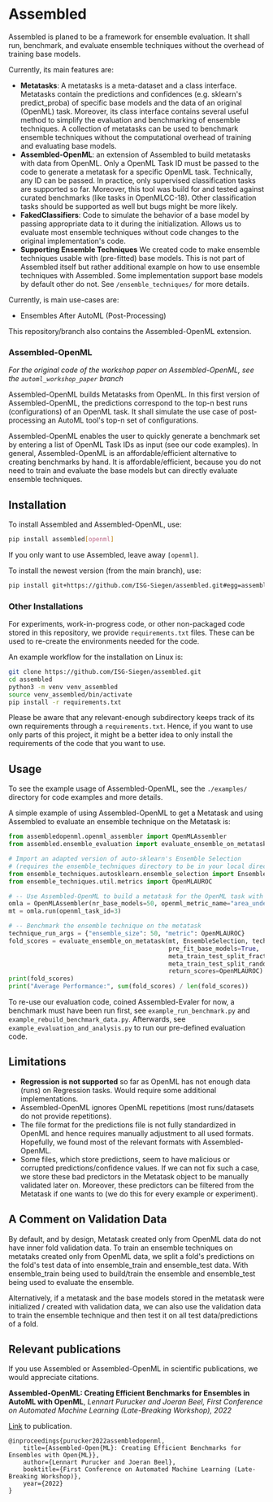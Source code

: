 # Assembled

Assembled is planed to be a framework for ensemble evaluation. It shall run, benchmark, and evaluate ensemble techniques
without the overhead of training base models.

Currently, its main features are:

* **Metatasks**: A metatasks is a meta-dataset and a class interface. Metatasks contain the predictions and
  confidences (e.g. sklearn's predict_proba) of specific base models and the data of an original (OpenML) task.
  Moreover, its class interface contains several useful method to simplify the evaluation and benchmarking of ensemble
  techniques. A collection of metatasks can be used to benchmark ensemble techniques without the computational overhead
  of training and evaluating base models.
* **Assembled-OpenML**: an extension of Assembled to build metatasks with data from OpenML. Only a OpenML Task ID must
  be passed to the code to generate a metatask for a specific OpenML task. Technically, any ID can be passed. In
  practice, only supervised classification tasks are supported so far. Moreover, this tool was build for and tested
  against curated benchmarks (like tasks in OpenMLCC-18). Other classification tasks should be supported as well but
  bugs might be more likely.
* **FakedClassifiers**: Code to simulate the behavior of a base model by passing appropriate data to it during the
  initialization. Allows us to evaluate most ensemble techniques without code changes to the original implementation's
  code.
* **Supporting Ensemble Techniques** We created code to make ensemble techniques usable with (pre-fitted) base models.
  This is not part of Assembled itself but rather additional example on how to use ensemble techniques with Assembled.
  Some implementation support base models by default other do not. See `/ensemble_techniques/` for more details.

Currently, is main use-cases are:

* Ensembles After AutoML (Post-Processing)

This repository/branch also contains the Assembled-OpenML extension.

### Assembled-OpenML

_For the original code of the workshop paper on Assembled-OpenML, see the `automl_workshop_paper` branch_

Assembled-OpenML builds Metatasks from OpenML. In this first version of Assembled-OpenML, the predictions correspond to
the top-n best runs (configurations) of an OpenML task. It shall simulate the use case of post-processing an AutoML
tool's top-n set of configurations.

Assembled-OpenML enables the user to quickly generate a benchmark set by entering a list of OpenML Task IDs as input
(see our code examples). In general, Assembled-OpenML is an affordable/efficient alternative to creating benchmarks by
hand. It is affordable/efficient, because you do not need to train and evaluate the base models but can directly
evaluate ensemble techniques.

## Installation

To install Assembled and Assembled-OpenML, use:

```bash
pip install assembled[openml]
```

If you only want to use Assembled, leave away `[openml]`.

To install the newest version (from the main branch), use:

```bash
pip install git+https://github.com/ISG-Siegen/assembled.git#egg=assembled[openml]
```

### Other Installations

For experiments, work-in-progress code, or other non-packaged code stored in this repository, we
provide `requirements.txt` files. These can be used to re-create the environments needed for the code.

An example workflow for the installation on Linux is:

```bash
git clone https://github.com/ISG-Siegen/assembled.git
cd assembled
python3 -m venv venv_assembled
source venv_assembled/bin/activate
pip install -r requirements.txt
```

Please be aware that any relevant-enough subdirectory keeps track of its own requirements through a `requirements.txt`.
Hence, if you want to use only parts of this project, it might be a better idea to only install the requirements of the
code that you want to use.

## Usage

To see the example usage of Assembled-OpenML, see the `./examples/` directory for code examples and more details.

A simple example of using Assembled-OpenML to get a Metatask and using Assembled to evaluate an ensemble technique on
the Metatask is:

```python
from assembledopenml.openml_assembler import OpenMLAssembler
from assembled.ensemble_evaluation import evaluate_ensemble_on_metatask

# Import an adapted version of auto-sklearn's Ensemble Selection
# (requires the ensemble_techniques directory to be in your local directory)
from ensemble_techniques.autosklearn.ensemble_selection import EnsembleSelection
from ensemble_techniques.util.metrics import OpenMLAUROC

# -- Use Assembled-OpenML to build a metatask for the OpenML task with ID 3
omla = OpenMLAssembler(nr_base_models=50, openml_metric_name="area_under_roc_curve")
mt = omla.run(openml_task_id=3)

# -- Benchmark the ensemble technique on the metatask
technique_run_args = {"ensemble_size": 50, "metric": OpenMLAUROC}
fold_scores = evaluate_ensemble_on_metatask(mt, EnsembleSelection, technique_run_args, "autosklearn.EnsembleSelection",
                                            pre_fit_base_models=True,
                                            meta_train_test_split_fraction=0.5,
                                            meta_train_test_split_random_state=0,
                                            return_scores=OpenMLAUROC)
print(fold_scores)
print("Average Performance:", sum(fold_scores) / len(fold_scores))
```

To re-use our evaluation code, coined Assembled-Evaler for now, a benchmark must have been run first,
see `example_run_benchmark.py` and `example_rebuild_benchmark_data.py`. Afterwards,
see `example_evaluation_and_analysis.py` to run our pre-defined evaluation code.

## Limitations

* **Regression is not supported** so far as OpenML has not enough data (runs) on Regression tasks. Would require some
  additional implementations.
* Assembled-OpenML ignores OpenML repetitions (most runs/datasets do not provide repetitions).
* The file format for the predictions file is not fully standardized in OpenML and hence requires manually adjustment to
  all used formats. Hopefully, we found most of the relevant formats with Assembled-OpenML.
* Some files, which store predictions, seem to have malicious or corrupted predictions/confidence values. If we can not
  fix such a case, we store these bad predictors in the Metatask object to be manually validated later on. Moreover,
  these predictors can be filtered from the Metatask if one wants to (we do this for every example or experiment).

## A Comment on Validation Data

By default, and by design, Metatask created only from OpenML data do not have inner fold validation data. To train an
ensemble techniques on metataks created only from OpenML data, we split a fold's predictions on the fold's test data of
into ensemble_train and ensemble_test data. With ensemble_train being used to build/train the ensemble and ensemble_test
being used to evaluate the ensemble.

Alternatively, if a metatask and the base models stored in the metatask were initialized / created with validation data,
we can also use the validation data to train the ensemble technique and then test it on all test data/predictions of a
fold.

## Relevant publications

If you use Assembled or Assembled-OpenML in scientific publications, we would appreciate citations.

**Assembled-OpenML: Creating Efficient Benchmarks for Ensembles in AutoML with OpenML**, _Lennart Purucker and Joeran
Beel,_
_First Conference on Automated Machine Learning (Late-Breaking Workshop), 2022_

[Link](https://automl.cc/wp-content/uploads/2022/07/assembled_openml_creating_effi.pdf) to publication.

```
@inproceedings{purucker2022assembledopenml,
    title={Assembled-Open{ML}: Creating Efficient Benchmarks for Ensembles with Open{ML}},
    author={Lennart Purucker and Joeran Beel},
    booktitle={First Conference on Automated Machine Learning (Late-Breaking Workshop)},
    year={2022}
}
```
